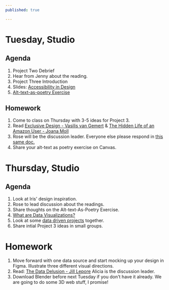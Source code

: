 ```yaml
---
published: true

---
```

# Tuesday, Studio

## Agenda
1. Project Two Debrief
2. Hear from Jenny about the reading.
3. Project Three Introduction
4. Slides: [Accessibility in Design](https://docs.google.com/presentation/d/14ly0UISloamqL7MX9XEPGRljd1lykDUKkuYbRlywWwQ/edit?usp=sharing)
5. [Alt-text-as-poetry Exercise](https://docs.google.com/document/d/1naYWeO2T7i-n7kSLJsCGZ61O1Evjx0mtnUzWWltUIXo/edit)

## Homework
1. Come to class on Thursday with 3-5 ideas for Project 3.
2. Read [Exclusive Design - Vasilis van Gemert](https://exclusive-design.vasilis.nl/) & [The Hidden Life of an Amazon User - Joana Moll](https://branch.climateaction.tech/issues/issue-1/the-hidden-life-of-an-amazon-user/)
3. Rose will be the discussion leader. Everyone else please respond in [this same doc.](https://docs.google.com/document/d/1pv5p2erPfjhSk7HzhXJtdSpO1effd9uR-X4lSVwFSS8/edit?usp=sharing)
4. Share your alt-text as poetry exercise on Canvas. 

# Thursday, Studio

## Agenda
1. Look at Iris' design inspiration. 
2. Rose to lead discussion about the readings.
3. Share thoughts on the Alt-text-As-Poetry Exercise.
4. [What are Data Visualizations?](https://docs.google.com/presentation/d/14gn4weuX1PEApQXaLimiSneeAA5y5lyNl0YdudE7EkM/edit?usp=sharing)
4. Look at some [data driven projects](https://docs.google.com/document/d/1C7vZTOzBkY5kPmtzc_nPmTrgAey2qdyOl1udaYdLe1g/edit#heading=h.ih8914okaz2c) together. 
5. Share intial Project 3 ideas in small groups. 


# Homework
1. Move forward with one data source and start mocking up your design in Figma. Illustrate three different visual directions. 
2. Read: [The Data Delusion - Jill Lepore](https://www.newyorker.com/magazine/2023/04/03/the-data-delusion) Alicia is the discussion leader.
3. Download Blender before next Tuesday if you don't have it already. We are going to do some 3D web stuff, I promise!